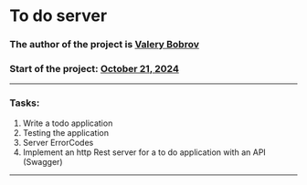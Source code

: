 # To do server

### The author of the project is <u>Valery Bobrov</u>
### Start of the project: <u>October 21, 2024</u>

---
### Tasks:
1. Write a todo application
2. Testing the application
3. Server ErrorCodes
4. Implement an http Rest server for a to do application with an API (Swagger)
---